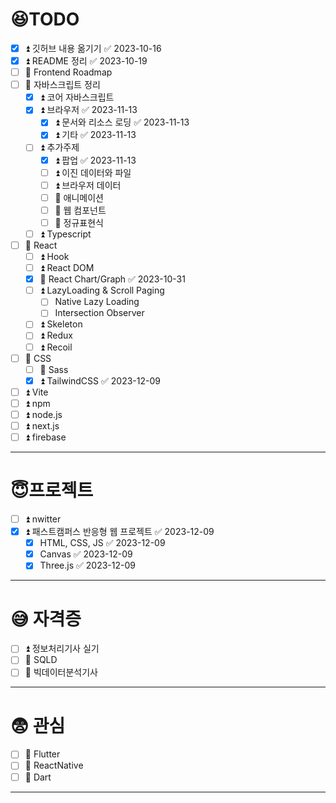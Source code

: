 # 😆TODO

- [x] ⏫ 깃허브 내용 옮기기 ✅ 2023-10-16
- [x] ⏫ README 정리 ✅ 2023-10-19
- [ ] 🔼 Frontend Roadmap
- [ ] 🔼 자바스크립트 정리
	- [x] ⏫ 코어 자바스크립트
	- [x] ⏫ 브라우저 ✅ 2023-11-13
		- [x] ⏫ 문서와 리소스 로딩 ✅ 2023-11-13
		- [x] ⏫ 기타 ✅ 2023-11-13
	- [ ] ⏫ 추가주제
		- [x] ⏫ 팝업 ✅ 2023-11-13
		- [ ] ⏫ 이진 데이터와 파일
		- [ ] ⏫ 브라우저 데이터
		- [ ] 🔼 애니메이션
		- [ ] 🔼 웹 컴포넌트
		- [ ] 🔼 정규표현식
	- [ ] ⏫ Typescript
- [ ] 🔼 React
	- [ ] ⏫ Hook
	- [ ] ⏫ React DOM
	- [x] 🔼 React Chart/Graph ✅ 2023-10-31
	- [ ] ⏫ LazyLoading & Scroll Paging
		- [ ] Native Lazy Loading
		- [ ] Intersection Observer
	- [ ] ⏫ Skeleton
	- [ ] ⏫ Redux
	- [ ] ⏫ Recoil
- [ ] 🔼 CSS
	- [ ] 🔼 Sass
	- [x] ⏫ TailwindCSS ✅ 2023-12-09
- [ ] ⏫ Vite
- [ ] ⏫ npm
- [ ] ⏫ node.js
- [ ] ⏫ next.js
- [ ] ⏫ firebase

---
# 😇프로젝트

- [ ] ⏫ nwitter
- [x] ⏫ 패스트캠퍼스 반응형 웹 프로젝트 ✅ 2023-12-09
	- [x] HTML, CSS, JS ✅ 2023-12-09
	- [x] Canvas ✅ 2023-12-09
	- [x] Three.js ✅ 2023-12-09

---
# 😅 자격증

- [ ] ⏫ 정보처리기사 실기
- [ ] 🔼 SQLD
- [ ] 🔼 빅데이터분석기사

---
# 😨 관심

- [ ] 🔼 Flutter
- [ ] 🔼 ReactNative
- [ ] 🔼 Dart
---
